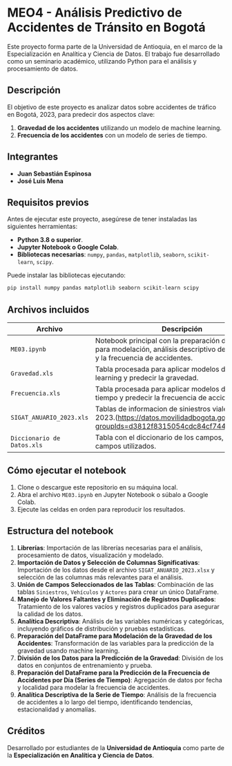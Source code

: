 
# MEO4 - Análisis Predictivo de Accidentes de Tránsito en Bogotá

Este proyecto forma parte de la Universidad de Antioquia, en el marco de la Especialización en Analítica y Ciencia de Datos. El trabajo fue desarrollado como un seminario académico, utilizando Python para el análisis y procesamiento de datos.

## Descripción

El objetivo de este proyecto es analizar datos sobre accidentes de tráfico en Bogotá, 2023, para predecir dos aspectos clave:
1. **Gravedad de los accidentes** utilizando un modelo de machine learning.
2. **Frecuencia de los accidentes** con un modelo de series de tiempo.

## Integrantes

- **Juan Sebastián Espinosa** 
- **José Luis Mena** 

## Requisitos previos

Antes de ejecutar este proyecto, asegúrese de tener instaladas las siguientes herramientas:

- **Python 3.8 o superior**.
- **Jupyter Notebook o Google Colab**.
- **Bibliotecas necesarias**: `numpy`, `pandas`, `matplotlib`, `seaborn`, `scikit-learn`, `scipy`.

Puede instalar las bibliotecas ejecutando:

```bash
pip install numpy pandas matplotlib seaborn scikit-learn scipy
```

## Archivos incluidos

| **Archivo**                      | **Descripción**                                                                  |
|-----------------------------------|----------------------------------------------------------------------------------|
| `ME03.ipynb`                      | Notebook principal con la preparación de los datos para modelación, análisis descriptivo de los campos y la frecuencia de accidentes.                       |
| `Gravedad.xls`                    | Tabla procesada para aplicar modelos de machine learning y predecir la gravedad. |
| `Frecuencia.xls`                  | Tabla procesada para aplicar modelos de series de tiempo y predecir la frecuencia de accidentes. |
| `SIGAT_ANUARIO_2023.xls`              | Tablas de informacion de siniestros viales del año 2023.(https://datos.movilidadbogota.gov.co/search?groupIds=d3812f8315054cdc84cf744680103713) |
| `Diccionario de Datos.xls`                  | Tabla con el diccionario de los campos, tabla con los campos utilizados. |
## Cómo ejecutar el notebook

1. Clone o descargue este repositorio en su máquina local.
2. Abra el archivo `ME03.ipynb` en Jupyter Notebook o súbalo a Google Colab.
3. Ejecute las celdas en orden para reproducir los resultados.

## Estructura del notebook

1. **Librerías**: Importación de las librerías necesarias para el análisis, procesamiento de datos, visualización y modelado.
2. **Importación de Datos y Selección de Columnas Significativas**: Importación de los datos desde el archivo `SIGAT_ANUARIO_2023.xlsx` y selección de las columnas más relevantes para el análisis.
3. **Unión de Campos Seleccionados de las Tablas**: Combinación de las tablas `Siniestros`, `Vehículos` y `Actores` para crear un único DataFrame.
4. **Manejo de Valores Faltantes y Eliminación de Registros Duplicados**: Tratamiento de los valores vacíos y registros duplicados para asegurar la calidad de los datos.
5. **Analítica Descriptiva**: Análisis de las variables numéricas y categóricas, incluyendo gráficos de distribución y pruebas estadísticas.
6. **Preparación del DataFrame para Modelación de la Gravedad de los Accidentes**: Transformación de las variables para la predicción de la gravedad usando machine learning.
7. **División de los Datos para la Predicción de la Gravedad**: División de los datos en conjuntos de entrenamiento y prueba.
8. **Preparación del DataFrame para la Predicción de la Frecuencia de Accidentes por Día (Series de Tiempo)**: Agregación de datos por fecha y localidad para modelar la frecuencia de accidentes.
9. **Analítica Descriptiva de la Serie de Tiempo**: Análisis de la frecuencia de accidentes a lo largo del tiempo, identificando tendencias, estacionalidad y anomalías.

## Créditos

Desarrollado por estudiantes de la **Universidad de Antioquia** como parte de la **Especialización en Analítica y Ciencia de Datos**.
